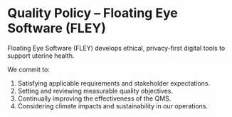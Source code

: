# **Quality Policy – Floating Eye Software (FLEY)**

Floating Eye Software (FLEY) develops ethical, privacy-first digital tools to support uterine health.  

We commit to:

1. Satisfying applicable requirements and stakeholder expectations.  
2. Setting and reviewing measurable quality objectives.  
3. Continually improving the effectiveness of the QMS.  
4. Considering climate impacts and sustainability in our operations.
